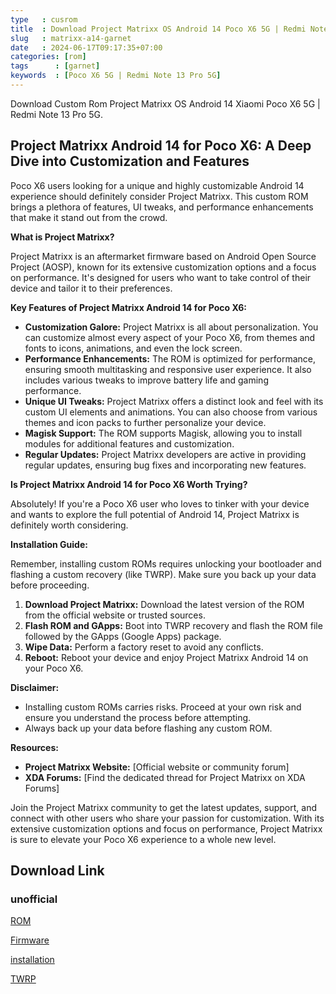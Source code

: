 ```yaml
---
type   : cusrom
title  : Download Project Matrixx OS Android 14 Poco X6 5G | Redmi Note 13 Pro 5G
slug   : matrixx-a14-garnet
date   : 2024-06-17T09:17:35+07:00
categories: [rom]
tags      : [garnet]
keywords  : [Poco X6 5G | Redmi Note 13 Pro 5G]
---
```


Download Custom Rom Project Matrixx OS Android 14 Xiaomi Poco X6 5G | Redmi Note 13 Pro 5G.

## Project Matrixx Android 14 for Poco X6: A Deep Dive into Customization and Features

Poco X6 users looking for a unique and highly customizable Android 14 experience should definitely consider Project Matrixx. This custom ROM brings a plethora of features, UI tweaks, and performance enhancements that make it stand out from the crowd.

**What is Project Matrixx?**

Project Matrixx is an aftermarket firmware based on Android Open Source Project (AOSP), known for its extensive customization options and a focus on performance. It's designed for users who want to take control of their device and tailor it to their preferences.

**Key Features of Project Matrixx Android 14 for Poco X6:**

* **Customization Galore:** Project Matrixx is all about personalization. You can customize almost every aspect of your Poco X6, from themes and fonts to icons, animations, and even the lock screen.
* **Performance Enhancements:** The ROM is optimized for performance, ensuring smooth multitasking and responsive user experience. It also includes various tweaks to improve battery life and gaming performance.
* **Unique UI Tweaks:** Project Matrixx offers a distinct look and feel with its custom UI elements and animations. You can also choose from various themes and icon packs to further personalize your device.
* **Magisk Support:** The ROM supports Magisk, allowing you to install modules for additional features and customization.
* **Regular Updates:** Project Matrixx developers are active in providing regular updates, ensuring bug fixes and incorporating new features.

**Is Project Matrixx Android 14 for Poco X6 Worth Trying?**

Absolutely! If you're a Poco X6 user who loves to tinker with your device and wants to explore the full potential of Android 14, Project Matrixx is definitely worth considering. 

**Installation Guide:**

Remember, installing custom ROMs requires unlocking your bootloader and flashing a custom recovery (like TWRP). Make sure you back up your data before proceeding.

1. **Download Project Matrixx:** Download the latest version of the ROM from the official website or trusted sources.
2. **Flash ROM and GApps:** Boot into TWRP recovery and flash the ROM file followed by the GApps (Google Apps) package.
3. **Wipe Data:** Perform a factory reset to avoid any conflicts.
4. **Reboot:** Reboot your device and enjoy Project Matrixx Android 14 on your Poco X6.

**Disclaimer:**

* Installing custom ROMs carries risks. Proceed at your own risk and ensure you understand the process before attempting.
* Always back up your data before flashing any custom ROM.

**Resources:**

* **Project Matrixx Website:**  [Official website or community forum]
* **XDA Forums:** [Find the dedicated thread for Project Matrixx on XDA Forums]

Join the Project Matrixx community to get the latest updates, support, and connect with other users who share your passion for customization. With its extensive customization options and focus on performance, Project Matrixx is sure to elevate your Poco X6 experience to a whole new level.



## Download Link
### unofficial
[ROM](https://sourceforge.net/projects/rmdn-stuff/files/Garnet/Awaken/20240610/)

[Firmware](https://sourceforge.net/projects/garnetrandom/files/FW/Global/fw_garnet_miui_GARNETGlobal_OS1.0.6.0.UNRMIXM_047bdb5ebf_14.0.zip/download)

[installation](https://telegra.ph/Instructions-for-Flashing-ROM-on-Garnet-06-10)

[TWRP](https://t.me/rmdnscape/12)

